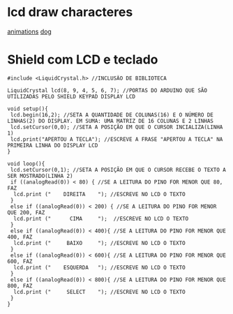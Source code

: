 # lcd draw characteres

[animations](https://create.arduino.cc/projecthub/tusindfryd/create-custom-animations-on-16x2-lcd-displays-025fb6)
[dog](https://create.arduino.cc/projecthub/milespeterson101/an-lcd-dog-friend-updated-b0bdee)

# Shield com LCD e teclado
```
#include <LiquidCrystal.h> //INCLUSÃO DE BIBLIOTECA
  
LiquidCrystal lcd(8, 9, 4, 5, 6, 7); //PORTAS DO ARDUINO QUE SÃO UTILIZADAS PELO SHIELD KEYPAD DISPLAY LCD
  
void setup(){  
 lcd.begin(16,2); //SETA A QUANTIDADE DE COLUNAS(16) E O NÚMERO DE LINHAS(2) DO DISPLAY. EM SUMA: UMA MATRIZ DE 16 COLUNAS E 2 LINHAS
 lcd.setCursor(0,0); //SETA A POSIÇÃO EM QUE O CURSOR INCIALIZA(LINHA 1) 
 lcd.print("APERTOU A TECLA"); //ESCREVE A FRASE "APERTOU A TECLA" NA PRIMEIRA LINHA DO DISPLAY LCD  
}  
  
void loop(){  
 lcd.setCursor(0,1); //SETA A POSIÇÃO EM QUE O CURSOR RECEBE O TEXTO A SER MOSTRADO(LINHA 2)
 if ((analogRead(0)) < 80) { //SE A LEITURA DO PINO FOR MENOR QUE 80, FAZ 
  lcd.print ("    DIREITA    "); //ESCREVE NO LCD O TEXTO 
 }  
 else if ((analogRead(0)) < 200) { //SE A LEITURA DO PINO FOR MENOR QUE 200, FAZ
  lcd.print ("      CIMA     ");  //ESCREVE NO LCD O TEXTO
 }  
 else if ((analogRead(0)) < 400){ //SE A LEITURA DO PINO FOR MENOR QUE 400, FAZ  
  lcd.print ("     BAIXO     "); //ESCREVE NO LCD O TEXTO 
 }  
 else if ((analogRead(0)) < 600){ //SE A LEITURA DO PINO FOR MENOR QUE 600, FAZ  
  lcd.print ("    ESQUERDA   "); //ESCREVE NO LCD O TEXTO 
 }  
 else if ((analogRead(0)) < 800){ //SE A LEITURA DO PINO FOR MENOR QUE 800, FAZ 
  lcd.print ("     SELECT    "); //ESCREVE NO LCD O TEXTO 
 }  
}
```

